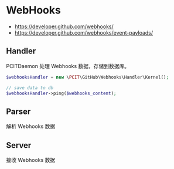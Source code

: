 # WebHooks

* https://developer.github.com/webhooks/
* https://developer.github.com/webhooks/event-payloads/

## Handler

PCITDaemon 处理 Webhooks 数据，存储到数据库。

```php
$webhooksHandler = new \PCIT\GitHub\Webhooks\Handler\Kernel();

// save data to db
$webhooksHandler->ping($webhooks_content);
```

## Parser

解析 Webhooks 数据

## Server

接收 Webhooks 数据
